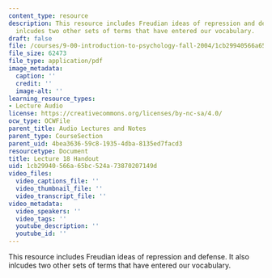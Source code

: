 ```yaml
---
content_type: resource
description: This resource includes Freudian ideas of repression and defense. It also
  inlcudes two other sets of terms that have entered our vocabulary.
draft: false
file: /courses/9-00-introduction-to-psychology-fall-2004/1cb29940566a65bc524a73870207149d_h18_1.pdf
file_size: 62473
file_type: application/pdf
image_metadata:
  caption: ''
  credit: ''
  image-alt: ''
learning_resource_types:
- Lecture Audio
license: https://creativecommons.org/licenses/by-nc-sa/4.0/
ocw_type: OCWFile
parent_title: Audio Lectures and Notes
parent_type: CourseSection
parent_uid: 4bea3636-59c8-1935-4dba-8135ed7facd3
resourcetype: Document
title: Lecture 18 Handout
uid: 1cb29940-566a-65bc-524a-73870207149d
video_files:
  video_captions_file: ''
  video_thumbnail_file: ''
  video_transcript_file: ''
video_metadata:
  video_speakers: ''
  video_tags: ''
  youtube_description: ''
  youtube_id: ''
---
```

This resource includes Freudian ideas of repression and defense. It also inlcudes two other sets of terms that have entered our vocabulary.